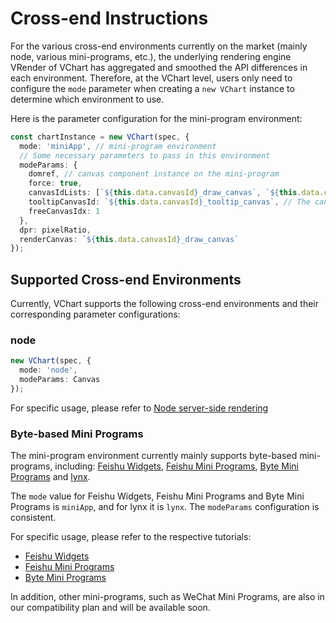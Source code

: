 # Cross-end Instructions

For the various cross-end environments currently on the market (mainly node, various mini-programs, etc.), the underlying rendering engine VRender of VChart has aggregated and smoothed the API differences in each environment. Therefore, at the VChart level, users only need to configure the `mode` parameter when creating a `new VChart` instance to determine which environment to use.

Here is the parameter configuration for the mini-program environment:

```ts
const chartInstance = new VChart(spec, {
  mode: 'miniApp', // mini-program environment
  // Some necessary parameters to pass in this environment
  modeParams: {
    domref, // canvas component instance on the mini-program
    force: true,
    canvasIdLists: [`${this.data.canvasId}_draw_canvas`, `${this.data.canvasId}_tooltip_canvas`], // Pass in the created canvas component id
    tooltipCanvasId: `${this.data.canvasId}_tooltip_canvas`, // The canvas id for drawing tooltip, using canvas tooltip in the mini-program environment
    freeCanvasIdx: 1
  },
  dpr: pixelRatio,
  renderCanvas: `${this.data.canvasId}_draw_canvas`
});
```

## Supported Cross-end Environments

Currently, VChart supports the following cross-end environments and their corresponding parameter configurations:

### node

```ts
new VChart(spec, {
  mode: 'node',
  modeParams: Canvas
});
```

For specific usage, please refer to [Node server-side rendering](../node)

### Byte-based Mini Programs

The mini-program environment currently mainly supports byte-based mini-programs, including: [Feishu Widgets](https://open.feishu.cn/document/client-docs/block/block-introduction), [Feishu Mini Programs](https://www.feishu.cn/hc/zh-CN/articles/027879556391-%E5%BF%AB%E9%80%9F%E5%BC%80%E5%8F%91%E5%B0%8F%E7%A8%8B%E5%BA%8F), [Byte Mini Programs](https://microapp.bytedance.com/) and [lynx](https://lynx.bytedance.net/docs/frontend/react/index/).

The `mode` value for Feishu Widgets, Feishu Mini Programs and Byte Mini Programs is `miniApp`, and for lynx it is `lynx`. The `modeParams` configuration is consistent.

For specific usage, please refer to the respective tutorials:

- [Feishu Widgets](./block)
- [Feishu Mini Programs](./lark)
- [Byte Mini Programs](./tt)

In addition, other mini-programs, such as WeChat Mini Programs, are also in our compatibility plan and will be available soon.
